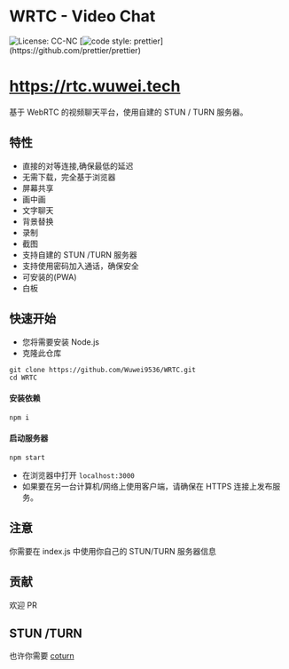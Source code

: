 # WRTC - Video Chat

![License: CC-NC](https://img.shields.io/badge/License-CCNC-blue.svg)
[![code style: prettier](https://img.shields.io/badge/code_style-prettier-ff69b4.svg?)](https://github.com/prettier/prettier)

# https://rtc.wuwei.tech

基于 WebRTC 的视频聊天平台，使用自建的 STUN / TURN 服务器。

## 特性

- 直接的对等连接,确保最低的延迟
- 无需下载，完全基于浏览器
- 屏幕共享
- 画中画
- 文字聊天
- 背景替换
- 录制
- 截图
- 支持自建的 STUN /TURN 服务器
- 支持使用密码加入通话，确保安全
- 可安装的(PWA)
- 白板

## 快速开始

- 您将需要安装 Node.js
- 克隆此仓库

```
git clone https://github.com/Wuwei9536/WRTC.git
cd WRTC
```

#### 安装依赖

```
npm i
```

#### 启动服务器

```
npm start
```

- 在浏览器中打开 `localhost:3000`
- 如果要在另一台计算机/网络上使用客户端，请确保在 HTTPS 连接上发布服务。

## 注意

你需要在 index.js 中使用你自己的 STUN/TURN 服务器信息

## 贡献

欢迎 PR

## STUN /TURN

也许你需要 [coturn](https://github.com/coturn/coturn)

